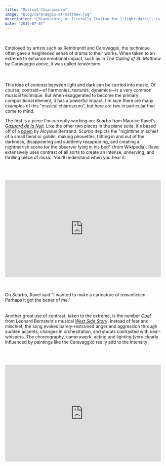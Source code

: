```yaml
---
title: "Musical Chiaroscuro"
image: "blog/caravaggio-st-matthew.jpg"
description: "Chiaroscuro, or literally Italian for \"light-dark\", is a painting technique that uses the balance of light and shadow to suggest and enhance the volume of three-dimensional subjects."
date: "2019-07-07"
---
```

&nbsp;  
&nbsp;   
Employed by artists such as Rembrandt and Caravaggio, the technique often gave a heightened sense of drama to their works. When taken to an extreme to enhance emotional impact, such as in _The Calling of St. Matthew_ by Caravaggio above, it was called _tenebrismo_.
&nbsp;  
&nbsp;  
&nbsp;  
&nbsp;  
This idea of contrast between light and dark can be carried into music. Of course, contrast—of harmonies, textures, dynamics—is a very common musical technique. But when exaggerated to become the primary compositional element, it has a powerful impact. I'm sure there are many examples of this "musical chiaroscuro", but here are two in particular that come to mind.

The first is a piece I'm currently working on: _Scarbo_ from Maurice Ravel's [_Gaspard de la Nuit_](https://en.wikipedia.org/wiki/Gaspard_de_la_nuit). Like the other two pieces in the piano suite, it's based off of a [poem](https://fr.wikisource.org/wiki/Gaspard_de_la_nuit/%C3%89dition_1920/Scarbo_(Pi%C3%A8ces_d%C3%A9tach%C3%A9es)) by Aloysius Bertrand. _Scarbo_ depicts the "nighttime mischief of a small fiend or goblin, making pirouettes, flitting in and out of the darkness, disappearing and suddenly reappearing, and creating a nightmarish scene for the observer lying in his bed" (from Wikipedia). Ravel extensively uses contrast of all sorts to create an intense, unnerving, and thrilling piece of music. You'll understand when you hear it:
&nbsp;  
&nbsp;  
&nbsp;  
&nbsp;  
<div style="position:relative;padding-bottom:56.25%;padding-top:30px;height:0;overflow:hidden;">
  <iframe style="position:absolute;top:0;left:0;width:100%;height:100%;" src="https://www.youtube.com/embed/BspU0vUB_tg?start=2050" frameborder="0" allow="accelerometer; autoplay; encrypted-media; gyroscope; picture-in-picture" allowfullscreen></iframe>
</div>

&nbsp;  
&nbsp;  
On _Scarbo_, Ravel said "I wanted to make a caricature of romanticism. Perhaps it got the better of me."
&nbsp;  
&nbsp;   
&nbsp;   
Another great use of contrast, taken to the extreme, is the number [_Cool_](https://en.wikipedia.org/wiki/Cool_(West_Side_Story_song)) from Leonard Bernstein's musical [_West Side Story_](https://en.wikipedia.org/wiki/West_Side_Story). Instead of fear and mischief, the song evokes barely-restrained anger and aggression through sudden accents, changes in orchestration, and shouts contrasted with near-whispers. The choreography, camerawork, acting and lighting (very clearly influenced by paintings like the Caravaggio) really add to the intensity:
&nbsp;  
&nbsp;  
&nbsp;  
&nbsp;  
<div style="position:relative;padding-bottom:56.25%;padding-top:30px;height:0;overflow:hidden;">
  <iframe style="position:absolute;top:0;left:0;width:100%;height:100%;" src="https://www.youtube.com/embed/wugWGhItaQA" frameborder="0" allow="accelerometer; autoplay; encrypted-media; gyroscope; picture-in-picture" allowfullscreen></iframe>
</div>
&nbsp;  
&nbsp;  
&nbsp;  
&nbsp;
